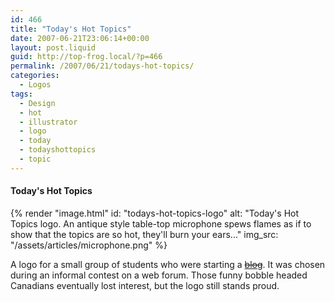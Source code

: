 ```yaml
---
id: 466
title: "Today's Hot Topics"
date: 2007-06-21T23:06:14+00:00
layout: post.liquid
guid: http://top-frog.local/?p=466
permalink: /2007/06/21/todays-hot-topics/
categories:
  - Logos
tags:
  - Design
  - hot
  - illustrator
  - logo
  - today
  - todayshottopics
  - topic
---
```

#### Today's Hot Topics

{% render "image.html"
  id: "todays-hot-topics-logo"
  alt: "Today's Hot Topics logo. An antique style table-top microphone spews flames as if to show that the topics are so hot, they'll burn your ears..."
  img_src: "/assets/articles/microphone.png"
%}

A logo for a small group of students who were starting a <strike><a href="http://todayshottopics.com/">blog</a></strike>. It was chosen during an informal contest on a web forum. Those funny bobble headed Canadians eventually lost interest, but the logo still stands proud.
